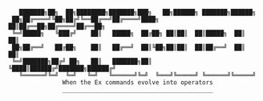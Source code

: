 

       ███████╗██╗  ██╗████████╗███████╗███╗   ██╗██████╗ ███████╗██████╗
     ██╗██╔════╝╚██╗██╔╝╚══██╔══╝██╔════╝████╗  ██║██╔══██╗██╔════╝██╔══██╗
     ╚═╝█████╗   ╚███╔╝    ██║   █████╗  ██╔██╗ ██║██║  ██║█████╗  ██║  ██║
     ██╗██╔══╝   ██╔██╗    ██║   ██╔══╝  ██║╚██╗██║██║  ██║██╔══╝  ██║  ██║
     ╚═╝███████╗██╔╝ ██╗   ██║   ███████╗██║ ╚████║██████╔╝███████╗██████╔╝
       ╚══════╝╚═╝  ╚═╝   ╚═╝   ╚══════╝╚═╝  ╚═══╝╚═════╝ ╚══════╝╚═════╝
                   When the Ex commands evolve into operators
                   __________________________________________
